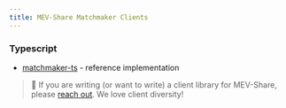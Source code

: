 ```yaml
---
title: MEV-Share Matchmaker Clients
---
```


### Typescript

* [matchmaker-ts](https://github.com/flashbots/matchmaker-ts) - reference implementation

> :eyes: If you are writing (or want to write) a client library for MEV-Share, please [reach out](https://twitter.com/zeroXbrock). We love client diversity!
